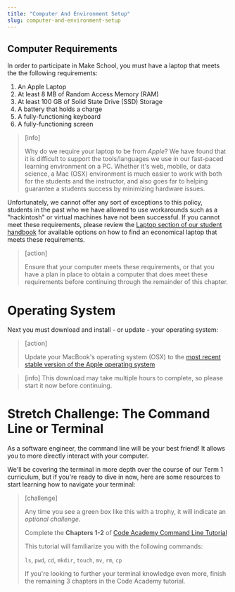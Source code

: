 ```yaml
---
title: "Computer And Environment Setup"
slug: computer-and-environment-setup
---
```


## Computer Requirements

In order to participate in Make School, you must have a laptop that meets the the following requirements:

1. An Apple Laptop
1. At least 8 MB of Random Access Memory (RAM)
1. At least 100 GB of Solid State Drive (SSD) Storage
1. A battery that holds a charge
1. A fully-functioning keyboard
1. A fully-functioning screen

> [info]
>
> Why do we require your laptop to be from _Apple_? We have found that it is difficult to support the tools/languages we use in our fast-paced learning environment on a PC. Whether it's web, mobile, or data science, a Mac (OSX) environment is much easier to work with both for the students and the instructor, and also goes far to helping guarantee a students success by minimizing hardware issues.

Unfortunately, we cannot offer any sort of exceptions to this policy, students in the past who we have allowed to use workarounds such as a "hackintosh" or virtual machines have not been successful. If you cannot meet these requirements, please review the [Laptop section of our student handbook](https://docs.google.com/document/d/18K7ue1L0lVw96nsaflLGLBUcfefsb0RYxVIv1xm0o30/preview#heading=h.s8dsu973nbr) for available options on how to find an economical laptop that meets these requirements.

> [action]
>
> Ensure that your computer meets these requirements, or that you have a plan in place to obtain a computer that does meet these requirements before continuing through the remainder of this chapter.

# Operating System

Next you must download and install - or update - your operating system:

> [action]
>
>
> Update your MacBook's operating system (OSX) to the [most recent stable version of the Apple operating system](https://www.apple.com/macos/how-to-upgrade/)

<!-- -->

> [info]
This download may take multiple hours to complete, so please start it now before continuing.

# Stretch Challenge: The Command Line or Terminal

As a software engineer, the command line will be your best friend! It allows you to more directly interact with your computer. 

We'll be covering the terminal in more depth over the course of our Term 1 curriculum, but if you're ready to dive in now, here are some resources to start learning how to navigate your terminal:

> [challenge]
>
> Any time you see a green box like this with a trophy, it will indicate an _optional challenge_.
>
> Complete the **Chapters 1-2** of [Code Academy Command Line Tutorial](https://www.codecademy.com/learn/learn-the-command-line)
>
> This tutorial will familiarize you with the following commands:
>
> `ls`, `pwd`, `cd`, `mkdir`, `touch`, `mv`, `rm`, `cp`
>
> If you're looking to further your terminal knowledge even more, finish the remaining 3 chapters in the Code Academy tutorial.

